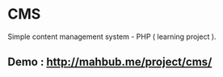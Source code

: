 # CMS

Simple content management system - PHP ( learning project ).

<h2>Demo :  <a href="http://mahbub.me/project/cms/">http://mahbub.me/project/cms/</a></h2>

